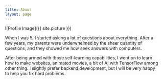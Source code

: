 ```yaml
---
title: About
layout: page
---
```

![Profile Image]({{ site.picture }})

When I was 5, I started asking a lot of questions about everything. After a few years, my parents were underwhelmed by the sheer quantity of questions, and they showed me how seek answers with computers.

After being armed with those self-learning capabilities, I went on to learn how to make websites, animated movies, a bit of AI with TensorFlow among other thing. I slightly prefer backend development, but I will be very happy to help you fix hard problems.



